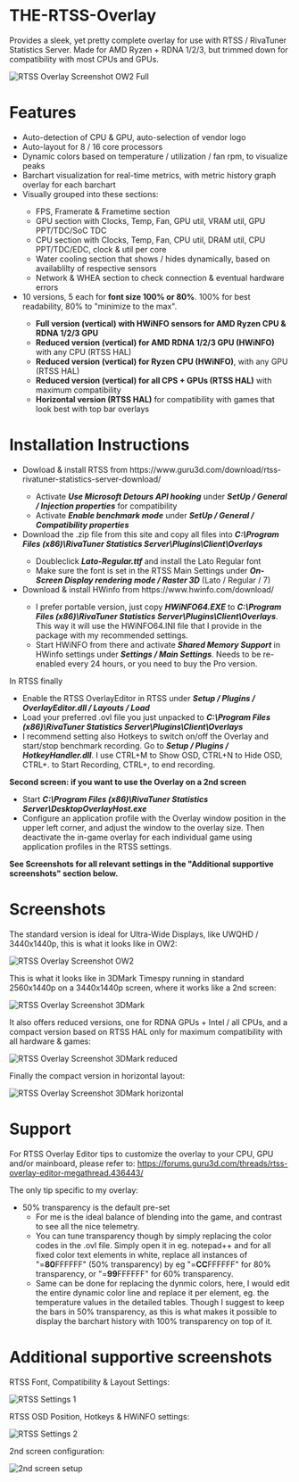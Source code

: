 # THE-RTSS-Overlay
Provides a sleek, yet pretty complete overlay for use with RTSS / RivaTuner Statistics Server.
Made for AMD Ryzen + RDNA 1/2/3, but trimmed down for compatibility with most CPUs and GPUs.

![RTSS Overlay Screenshot OW2 Full](https://github.com/BreadPitch/THE-RTSS-Overlay/assets/55409475/9f643e49-674d-46c8-ab2b-460aee7064d2)

<h1>Features</h1>
<ul>
  <li>Auto-detection of CPU & GPU, auto-selection of vendor logo</li>
  <li>Auto-layout for 8 / 16 core processors</li>
  <li>Dynamic colors based on temperature / utilization / fan rpm, to visualize peaks</li>
  <li>Barchart visualization for real-time metrics, with metric history graph overlay for each barchart</li>
  <li>Visually grouped into these sections:</li>
  <ul>
    <li>FPS, Framerate & Frametime section</li>
    <li>GPU section with Clocks, Temp, Fan, GPU util, VRAM util, GPU PPT/TDC/SoC TDC</li>
    <li>CPU section with Clocks, Temp, Fan, CPU util, DRAM util, CPU PPT/TDC/EDC, clock & util per core</li>
    <li>Water cooling section that shows / hides dynamically, based on availablilty of respective sensors</li>
    <li>Network & WHEA section to check connection & eventual hardware errors</li>
  </ul>
  <li>10 versions, 5 each for <b>font size 100% or 80%</b>. 100% for best readability, 80% to "minimize to the max".</li>
  <ul>
    <li><b>Full version (vertical) with HWiNFO sensors for AMD Ryzen CPU & RDNA 1/2/3 GPU</b></li>
    <li><b>Reduced version (vertical) for AMD RDNA 1/2/3 GPU (HWiNFO)</b> with any CPU (RTSS HAL)</li>
    <li><b>Reduced version (vertical) for Ryzen CPU (HWiNFO)</b>, with any GPU (RTSS HAL)</li>
    <li><b>Reduced version (vertical) for all CPS + GPUs (RTSS HAL)</b> with maximum compatibility</li>
    <li><b>Horizontal version (RTSS HAL)</b> for compatibility with games that look best with top bar overlays</li>
  </ul>
</ul>

<h1>Installation Instructions</h1>
<ul>
  <li>Dowload & install RTSS from https://www.guru3d.com/download/rtss-rivatuner-statistics-server-download/</li>
  <ul>
    <li>Activate <b><i>Use Microsoft Detours API hooking</i></b> under <b><i>SetUp / General / Injection properties</i></b> for compatibility</li>
    <li>Activate <b><i>Enable benchmark mode</i></b> under <b><i>SetUp / General / Compatibility properties</i></b></li>
  </ul>
  <li>Download the .zip file from this site and copy all files into <b><i>C:\Program Files (x86)\RivaTuner Statistics Server\Plugins\Client\Overlays</i></b></li>
  <ul>
    <li>Doubleclick <b><i>Lato-Regular.ttf</i></b> and install the Lato Regular font</li>
    <li>Make sure the font is set in the RTSS Main Settings under <b><i>On-Screen Display rendering mode / Raster 3D</i></b> (Lato / Regular / 7)</li>
  </ul>
    <li>Download & install HWinfo from https://www.hwinfo.com/download/</li>
  <ul>
    <li>I prefer portable version, just copy <b><i>HWiNFO64.EXE</i></b> to <b><i>C:\Program Files (x86)\RivaTuner Statistics Server\Plugins\Client\Overlays</i></b>. This way it will use the HWiNFO64.INI file that I provide in the package with my recommended settings.</li>
    <li>Start HWiNFO from there and activate <b><i>Shared Memory Support</i></b> in HWinfo settings under <b><i>Settings / Main Settings</i></b>. Needs to be re-enabled every 24 hours, or you need to buy the Pro version.</li>
  </ul>
</ul>
In RTSS finally
<ul>
  <li>Enable the RTSS OverlayEditor in RTSS under <b><i>Setup / Plugins / OverlayEditor.dll / Layouts / Load</i></b></li>
  <li>Load your preferred .ovl file you just unpacked to <b><i>C:\Program Files (x86)\RivaTuner Statistics Server\Plugins\Client\Overlays</i></b></li>
  <li>I recommend setting also Hotkeys to switch on/off the Overlay and start/stop benchmark recording. Go to <b><i>Setup / Plugins / HotkeyHandler.dll</i></b>. I use CTRL+M to Show OSD, CTRL+N to Hide OSD, CTRL+. to Start Recording, CTRL+, to end recording.
</ul>

<b>Second screen: if you want to use the Overlay on a 2nd screen</b>
<ul>
  <li>Start <b><i>C:\Program Files (x86)\RivaTuner Statistics Server\DesktopOverlayHost.exe</i></b></li>
  <li>Configure an application profile with the Overlay window position in the upper left corner, and adjust the window to the overlay size. Then deactivate the in-game overlay for each individual game using application profiles in the RTSS settings.</li>
</ul>

<b>See Screenshots for all relevant settings in the "Additional supportive screenshots" section below.</b>

<h1>Screenshots</h1>

The standard version is ideal for Ultra-Wide Displays, like UWQHD / 3440x1440p, this is what it looks like in OW2:

![RTSS Overlay Screenshot OW2](https://github.com/BreadPitch/THE-RTSS-Overlay/assets/55409475/7e3958df-6feb-4f85-813d-9ee6a1deefd2)

This is what it looks like in 3DMark Timespy running in standard 2560x1440p on a 3440x1440p screen, where it works like a 2nd screen:

![RTSS Overlay Screenshot 3DMark](https://github.com/BreadPitch/THE-RTSS-Overlay/assets/55409475/38f0d4b6-f779-4167-9214-e15d9d24c89c)

It also offers reduced versions, one for RDNA GPUs + Intel / all CPUs, and a compact version based on RTSS HAL only for maximum compatibility with all hardware & games:

![RTSS Overlay Screenshot 3DMark reduced](https://github.com/BreadPitch/THE-RTSS-Overlay/assets/55409475/4141732f-0618-457a-9ac6-cce020ec6a96)

Finally the compact version in horizontal layout:

![RTSS Overlay Screenshot 3DMark horizontal](https://github.com/BreadPitch/THE-RTSS-Overlay/assets/55409475/a64c6bd2-2d1f-4bc8-97fb-af9ce1950fa3)

<h1>Support</h1>

For RTSS Overlay Editor tips to customize the overlay to your CPU, GPU and/or mainboard, please refer to: https://forums.guru3d.com/threads/rtss-overlay-editor-megathread.436443/

The only tip specific to my overlay:
<ul>
  <li>50% transparency is the default pre-set
    <ul>
      <li>For me is the ideal balance of blending into the game, and contrast to see all the nice telemetry.</li>
      <li>You can tune transparency though by simply replacing the color codes in the .ovl file. Simply open it in eg. notepad++ and for all fixed color text elements in white, replace all instances of "=<b>80</b>FFFFFF" (50% transparency) by eg "=<b>CC</b>FFFFFF" for 80% transparency, or "=<b>99</b>FFFFFF" for 60% transparency.</li>
      <li>Same can be done for replacing the dynmic colors, here, I would edit the entire dynamic color line and replace it per element, eg. the temperature values in the detailed tables. Though I suggest to keep the bars in 50% transparency, as this is what makes it possible to display the barchart history with 100% transparency on top of it.</li>
    </ul>
</ul>

<h1>Additional supportive screenshots</h1>

RTSS Font, Compatibility & Layout Settings:

![RTSS Settings 1](https://github.com/BreadPitch/THE-RTSS-Overlay/assets/55409475/d2ec97f2-e551-4f54-9573-53d026fe892e)

RTSS OSD Position, Hotkeys & HWiNFO settings:

![RTSS Settings 2](https://github.com/BreadPitch/THE-RTSS-Overlay/assets/55409475/cff75296-2a22-4f28-87e9-6bbec18ec5ac)

2nd screen configuration:

![2nd screen setup](https://github.com/user-attachments/assets/f25272ee-6021-4198-8f10-9c00de0a7e47)
